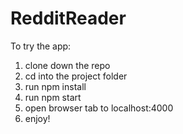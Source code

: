 # RedditReader

To try the app: 

1.	clone down the repo
2.	cd into the project folder
2.	run npm install
3.	run npm start 
4.	open browser tab to localhost:4000
5.	enjoy!